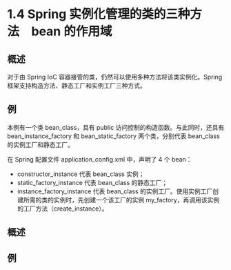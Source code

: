 # 1.4 Spring 实例化管理的类的三种方法&emsp;bean 的作用域

## 概述

对于由 Spring IoC 容器接管的类，仍然可以使用多种方法将该类实例化。Spring 框架支持构造方法、静态工厂和实例工厂三种方式。

## 例

本例有一个类 bean_class，具有 public 访问控制的构造函数。与此同时，还具有 bean_instance_factory 和 bean_static_factory 两个类，分别代表 bean_class 的实例工厂和静态工厂。

在 Spring 配置文件 application_config.xml 中，声明了 4 个 bean：
- constructor_instance 代表 bean_class 实例；
- static_factory_instance 代表 bean_class 的静态工厂；
- instance_factory_instance 代表 bean_class 的实例工厂。使用实例工厂创建所需的类的实例时，先创建一个该工厂的实例 my_factory，再调用该实例的工厂方法（create_instance）。

## 概述



## 例

